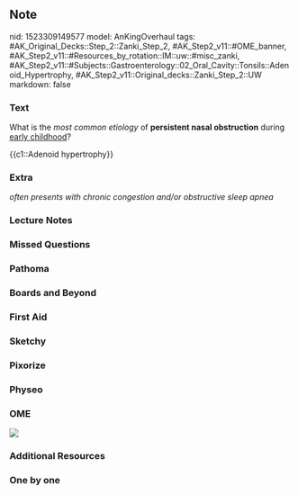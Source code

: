 ## Note
nid: 1523309149577
model: AnKingOverhaul
tags: #AK_Original_Decks::Step_2::Zanki_Step_2, #AK_Step2_v11::#OME_banner, #AK_Step2_v11::#Resources_by_rotation::IM::uw::#misc_zanki, #AK_Step2_v11::#Subjects::Gastroenterology::02_Oral_Cavity::Tonsils::Adenoid_Hypertrophy, #AK_Step2_v11::Original_decks::Zanki_Step_2::UW
markdown: false

### Text
What is the <i>most common etiology</i> of <b>persistent nasal
obstruction</b> during <u>early childhood</u>?
<div>
  {{c1::Adenoid hypertrophy}}
</div>

### Extra
<i>often presents with chronic congestion and/or obstructive sleep
apnea</i>

### Lecture Notes


### Missed Questions


### Pathoma


### Boards and Beyond


### First Aid


### Sketchy


### Pixorize


### Physeo


### OME
<div class="ome-widget">
  <a href="https://onlinemeded.org?ref=anki"><img src=
  "_OME_AnkiFlashcards_General_3.png"></a>
</div>

### Additional Resources


### One by one

